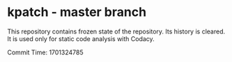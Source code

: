 # kpatch - master branch

This repository contains frozen state of the repository.
Its history is cleared. It is used only for static code
analysis with Codacy.

Commit Time: 1701324785